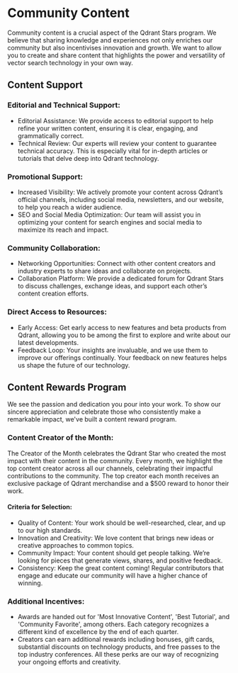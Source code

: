 # Community Content

Community content is a crucial aspect of the Qdrant Stars program. We believe that sharing knowledge and experiences not only enriches our community but also incentivises innovation and growth. We want to allow you to create and share content that highlights the power and versatility of vector search technology in your own way.

## Content Support

### Editorial and Technical Support:

* Editorial Assistance: We provide access to editorial support to help refine your written content, ensuring it is clear, engaging, and grammatically correct.
* Technical Review: Our experts will review your content to guarantee technical accuracy. This is especially vital for in-depth articles or tutorials that delve deep into Qdrant technology.

### Promotional Support:

* Increased Visibility: We actively promote your content across Qdrant’s official channels, including social media, newsletters, and our website, to help you reach a wider audience.
* SEO and Social Media Optimization: Our team will assist you in optimizing your content for search engines and social media to maximize its reach and impact.

### Community Collaboration:

* Networking Opportunities: Connect with other content creators and industry experts to share ideas and collaborate on projects.
* Collaboration Platform: We provide a dedicated forum for Qdrant Stars to discuss challenges, exchange ideas, and support each other’s content creation efforts.

### Direct Access to Resources:

* Early Access: Get early access to new features and beta products from Qdrant, allowing you to be among the first to explore and write about our latest developments.
* Feedback Loop: Your insights are invaluable, and we use them to improve our offerings continually. Your feedback on new features helps us shape the future of our technology.

## Content Rewards Program

We see the passion and dedication you pour into your work. To show our sincere appreciation and celebrate those who consistently make a remarkable impact, we've built a content reward program.

### Content Creator of the Month:

The Creator of the Month celebrates the Qdrant Star who created the most impact with their content in the community. Every month, we highlight the top content creator across all our channels, celebrating their impactful contributions to the community. The top creator each month receives an exclusive package of Qdrant merchandise and a $500 reward to honor their work.

#### Criteria for Selection:


* Quality of Content: Your work should be well-researched, clear, and up to our high standards.
* Innovation and Creativity: We love content that brings new ideas or creative approaches to common topics.
* Community Impact: Your content should get people talking. We’re looking for pieces that generate views, shares, and positive feedback.
* Consistency: Keep the great content coming! Regular contributors that engage and educate our community will have a higher chance of winning.

### Additional Incentives:

* Awards are handed out for 'Most Innovative Content', 'Best Tutorial', and 'Community Favorite', among others. Each category recognizes a different kind of excellence by the end of each quarter.
* Creators can earn additional rewards including bonuses, gift cards, substantial discounts on technology products, and free passes to the top industry conferences. All these perks are our way of recognizing your ongoing efforts and creativity.
